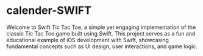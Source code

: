# calender-SWIFT
Welcome to Swift Tic Tac Toe, a simple yet engaging implementation of the classic Tic Tac Toe game built using Swift. This project serves as a fun and educational example of iOS development with Swift, showcasing fundamental concepts such as UI design, user interactions, and game logic.
